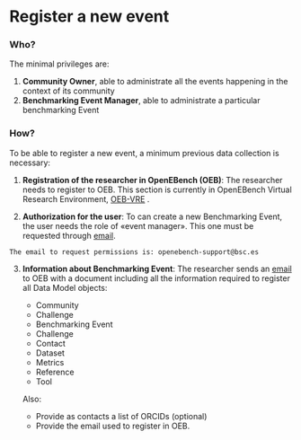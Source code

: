 # Register a new event

###  Who?

The minimal privileges are:
   1.   **Community Owner**, able to administrate all the events happening in the context of its community 
   2.   **Benchmarking Event Manager**, able to administrate a particular benchmarking Event

### How?

To be able to register a new event, a minimum previous data collection is necessary:

1.  **Registration of the researcher in OpenEBench (OEB)**: The researcher needs to register to OEB. This section is currently in OpenEBench Virtual Research Environment, [OEB-VRE](https://inb.bsc.es/auth/realms/openebench/protocol/openid-connect/auth?state=f5f54a64b3adc893017d9e55aa2ec4e3&response_type=code&approval_prompt=auto&redirect_uri=https%3A%2F%2Fopenebench.bsc.es%2Fvre%2F%2Fapplib%2FloginToken.php&client_id=oeb-vre) .

2.  **Authorization for the user**: To can create a new Benchmarking Event, the user needs the role of «event manager». This one must be requested through [email](mailto:openebench-support@bsc.es).

   ```{note}
   The email to request permissions is: openebench-support@bsc.es
   ```

3.  **Information about Benchmarking Event**: The researcher sends an [email](openebench-support@bsc.es) to OEB with a document including all the information required to register all Data Model objects:

      -   Community
      -   Challenge
      -   Benchmarking Event
      -   Challenge
      -   Contact
      -   Dataset
      -   Metrics
      -   Reference
      -   Tool

      Also:
      -   Provide as contacts a list of ORCIDs (optional)
      -   Provide the email used to register in OEB.

